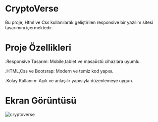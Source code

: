 # CryptoVerse

Bu proje, Html ve Css kullanılarak geliştirilen responsive bir yazılım sitesi tasarımını içermektedir.

# Proje Özellikleri

.Responsive Tasarım: Mobile,tablet ve masaüstü cihazlara uyumlu.

.HTML,Css ve Bootsrap: Modern ve temiz kod yapısı. 

.Kolay Kullanım: Açık ve anlaşılır yapısıyla düzenlemeye uygun.

# Ekran Görüntüsü
![cryptoverse](https://github.com/user-attachments/assets/6f70be0c-e41d-4aa1-8a88-f4abc71566b2)


